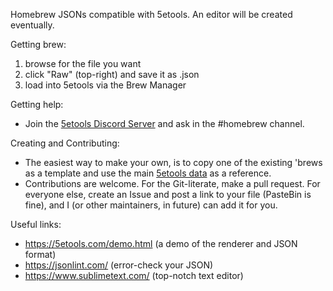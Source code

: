 Homebrew JSONs compatible with 5etools. An editor will be created eventually.

Getting brew:
1. browse for the file you want
2. click "Raw" (top-right) and save it as .json
3. load into 5etools via the Brew Manager

Getting help:

- Join the [5etools Discord Server](https://discord.gg/v3AXzcW) and ask in the #homebrew channel.

Creating and Contributing:

- The easiest way to make your own, is to copy one of the existing 'brews as a template and use the main [5etools data](https://github.com/TheGiddyLimit/TheGiddyLimit.github.io/tree/master/data) as a reference.
- Contributions are welcome. For the Git-literate, make a pull request. For everyone else, create an Issue and post a link to your file (PasteBin is fine), and I (or other maintainers, in future) can add it for you.

Useful links:

 - https://5etools.com/demo.html (a demo of the renderer and JSON format)
 - https://jsonlint.com/ (error-check your JSON)
 - https://www.sublimetext.com/ (top-notch text editor)
